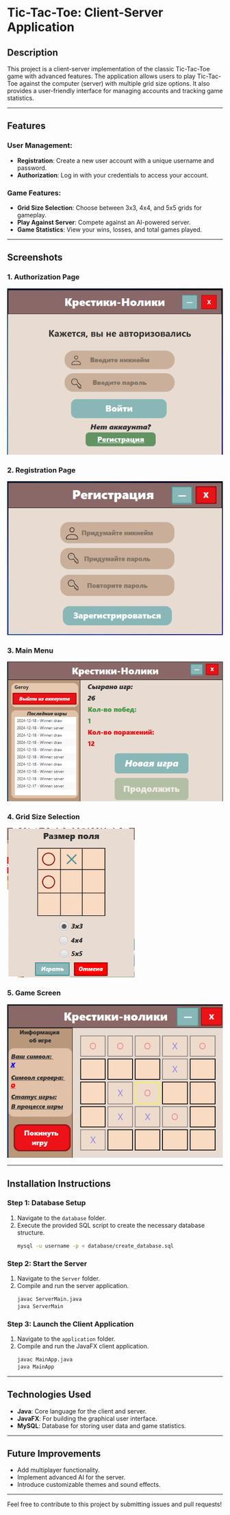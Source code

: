 # Tic-Tac-Toe: Client-Server Application

## Description
This project is a client-server implementation of the classic Tic-Tac-Toe game with advanced features. The application allows users to play Tic-Tac-Toe against the computer (server) with multiple grid size options. It also provides a user-friendly interface for managing accounts and tracking game statistics.

---

## Features

### User Management:
- **Registration**: Create a new user account with a unique username and password.
- **Authorization**: Log in with your credentials to access your account.

### Game Features:
- **Grid Size Selection**: Choose between 3x3, 4x4, and 5x5 grids for gameplay.
- **Play Against Server**: Compete against an AI-powered server.
- **Game Statistics**: View your wins, losses, and total games played.

---

## Screenshots

### 1. Authorization Page
![Authorization Page](ScreenShots/authorization_screenshot.png)

### 2. Registration Page
![Registration Page](ScreenShots/registration_screenshot.png)

### 3. Main Menu
![Main Menu](ScreenShots/main_menu_screenshot.png)

### 4. Grid Size Selection
![Grid Selection Page](ScreenShots/grid_selection_screenshot.png)

### 5. Game Screen
![Game Screen](ScreenShots/game_screenshot.png)

---

## Installation Instructions

### Step 1: Database Setup
1. Navigate to the `database` folder.
2. Execute the provided SQL script to create the necessary database structure.
   ```bash
   mysql -u username -p < database/create_database.sql
   ```

### Step 2: Start the Server
1. Navigate to the `Server` folder.
2. Compile and run the server application.
   ```bash
   javac ServerMain.java
   java ServerMain
   ```

### Step 3: Launch the Client Application
1. Navigate to the `application` folder.
2. Compile and run the JavaFX client application.
   ```bash
   javac MainApp.java
   java MainApp
   ```

---

## Technologies Used
- **Java**: Core language for the client and server.
- **JavaFX**: For building the graphical user interface.
- **MySQL**: Database for storing user data and game statistics.

---

## Future Improvements
- Add multiplayer functionality.
- Implement advanced AI for the server.
- Introduce customizable themes and sound effects.

---

Feel free to contribute to this project by submitting issues and pull requests!

